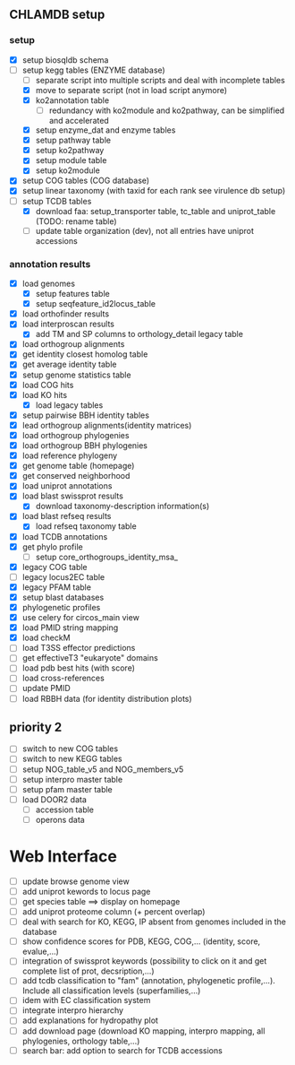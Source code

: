 
## CHLAMDB setup

### setup

- [X] setup biosqldb schema
- [ ] setup kegg tables (ENZYME database)
  - [ ] separate script into multiple scripts and deal with incomplete tables
  - [X] move to separate script (not in load script anymore)
  - [X] ko2annotation table
    - [ ] redundancy with ko2module and ko2pathway, can be simplified and accelerated
  - [X] setup enzyme_dat and enzyme tables
  - [X] setup pathway table
  - [X] setup ko2pathway
  - [X] setup module table
  - [X] setup ko2module
- [X] setup COG tables (COG database)
- [X] setup linear taxonomy (with taxid for each rank see virulence db setup)
- [ ] setup TCDB tables
  - [X] download faa: setup_transporter table, tc_table and uniprot_table (TODO: rename table)
  - [ ] update table organization (dev), not all entries have uniprot accessions

### annotation results

- [X] load genomes
  - [X] setup features table
  - [X] setup seqfeature_id2locus_table
- [X] load orthofinder results  
- [X] load interproscan results
  - [X] add TM and SP columns to orthology_detail legacy table
- [X] load orthogroup alignments
- [X] get identity closest homolog table
- [X] get average identity table
- [X] setup genome statistics table
- [X] load COG hits
- [X] load KO hits
  - [X] load legacy tables
- [X] setup pairwise BBH identity tables
- [X] lead orthogroup alignments(identity matrices)
- [X] load orthogroup phylogenies
- [X] load orthogroup BBH phylogenies
- [X] load reference phylogeny
- [X] get genome table (homepage)
- [X] get conserved neighborhood
- [X] load uniprot annotations
- [X] load blast swissprot results
  - [X] download taxonomy-description information(s)
- [X] load blast refseq results
    - [X] load refseq taxonomy table
- [X] load TCDB annotations
- [X] get phylo profile
  - [ ] setup core_orthogroups_identity_msa_
- [X] legacy COG table
- [ ] legacy locus2EC table
- [X] legacy PFAM table
- [X] setup blast databases
- [X] phylogenetic profiles
- [X] use celery for circos_main view
- [X] load PMID string mapping
- [X] load checkM
- [ ] load T3SS effector predictions
- [ ] get effectiveT3 "eukaryote" domains
- [ ] load pdb best hits (with score)
- [ ] load cross-references
- [ ] update PMID
- [ ] load RBBH data (for identity distribution plots)

## priority 2

- [ ] switch to new COG tables
- [ ] switch to new KEGG tables
- [ ] setup NOG_table_v5 and NOG_members_v5
- [ ] setup interpro master table
- [ ] setup pfam master table
- [ ] load DOOR2 data
    - [ ] accession table
    - [ ] operons data

# Web Interface

- [ ] update browse genome view
- [ ] add uniprot kewords to locus page
- [ ] get species table ==> display on homepage
- [ ] add uniprot proteome column (+ percent overlap)
- [ ] deal with search for KO, KEGG, IP absent from genomes included in the database
- [ ] show confidence scores for PDB, KEGG, COG,... (identity, score, evalue,...)
- [ ] integration of swissprot keywords (possibility to click on it and get complete list of prot, decsription,...)
- [ ] add tcdb classification to "fam" (annotation, phylogenetic profile,...). Include all classification levels (superfamilies,...)
- [ ] idem with EC classification system
- [ ] integrate interpro hierarchy
- [ ] add explanations for hydropathy plot
- [ ] add download page (download KO mapping, interpro mapping, all phylogenies, orthology table,...)
- [ ] search bar: add option to search for TCDB accessions
